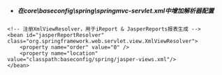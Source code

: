 * ##### 在core\baseconfig\spring\springmvc-servlet.xml中增加解析器配置

```
<!-- 注册XmlViewResolver，用于iReport & JasperReports报表生成 -->
<bean id="jasperReportResolver" class="org.springframework.web.servlet.view.XmlViewResolver">
    <property name="order" value="0" />
    <property name="location" value="classpath:baseconfig/spring/jasper-views.xml"/>
</bean>
```



